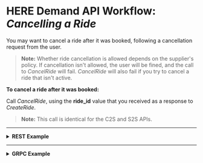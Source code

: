 # HERE Demand API Workflow: *Cancelling a Ride* #

You may want to cancel a ride after it was booked, following a cancellation request from the user.

>**Note:** Whether ride cancellation is allowed depends on the supplier's policy. If cancellation isn't allowed, the user will be fined, and the call to *CancelRide* will fail. *CancelRide* will also fail if you try to cancel a ride that isn't active.

**To cancel a ride after it was booked:**

Call *CancelRide*, using the **ride_id** value that you received as a response to *CreateRide*.

>**Note:** This call is identical for the C2S and S2S APIs.

----
<details>
<summary><b>REST Example</b></summary>

**Request:**

    COMING SOON

**Response:**

	COMING SOON

</details>

----

<details>
<summary><b>GRPC Example</b></summary>

**Request:**

    COMING SOON


**Response:**

    COMING SOON

</details>




